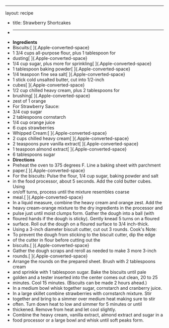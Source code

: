 ---
layout: recipe
* title: Strawberry Shortcakes
* ---
* **Ingredients**
* Biscuits:[ ]{.Apple-converted-space}
* 1 3/4 cups all-purpose flour, plus 1 tablespoon for
* dusting[ ]{.Apple-converted-space}
* 1/4 cup sugar, plus more for sprinkling[ ]{.Apple-converted-space}
* 1 tablespoon baking powder[ ]{.Apple-converted-space}
* 1/4 teaspoon fine sea salt[ ]{.Apple-converted-space}
* 1 stick cold unsalted butter, cut into 1/2-inch
* cubes[ ]{.Apple-converted-space}
* 1/2 cup chilled heavy cream, plus 2 tablespoons for
* brushing[ ]{.Apple-converted-space}
* zest of 1 orange
* For Strawberry Sauce:
* 3/4 cup sugar
* 2 tablespoons cornstarch
* 1/4 cup orange juice
* 6 cups strawberries
* Whipped Cream:[ ]{.Apple-converted-space}
* 2 cups chilled heavy cream[ ]{.Apple-converted-space}
* 2 teaspoons pure vanilla extract[ ]{.Apple-converted-space}
* 1 teaspoon almond extract[ ]{.Apple-converted-space}
* 6 tablespoons sugar
* **Directions**
* Preheat the oven to 375 degrees F. Line a baking sheet with parchment
* paper.[ ]{.Apple-converted-space}
* For the biscuits: Pulse the flour, 1/4 cup sugar, baking powder and salt
* in the food processor, about 5 seconds. Add the cold butter cubes. Using
* on/off turns, process until the mixture resembles coarse
* meal.[ ]{.Apple-converted-space}
* In a liquid measure, combine the heavy cream and orange zest. Add the
* heavy cream-orange mixture to the dry ingredients in the processor and
* pulse just until moist clumps form. Gather the dough into a ball (with
* floured hands if the dough is sticky). Gently knead 5 turns on a floured
* surface. Roll out the dough on a floured surface to 3/4 inch-thick.
* Using a 3-inch diameter biscuit cutter, cut out 3 rounds. Cook\'s Note:
* To prevent the dough from sticking to the biscuit cutter, dip the edge
* of the cutter in flour before cutting out the
* biscuits.[ ]{.Apple-converted-space}
* Gather the dough scraps and reroll as needed to make 3 more 3-inch
* rounds.[ ]{.Apple-converted-space}
* Arrange the rounds on the prepared sheet. Brush with 2 tablespoons cream
* and sprinkle with 1 tablespoon sugar. Bake the biscuits until pale
* golden and a tester inserted into the center comes out clean, 20 to 25
* minutes. Cool 15 minutes. (Biscuits can be made 2 hours ahead.)
* In a medium bowl whisk together sugar, cornstarch and cranberry juice.
* In a large skillet combine strawberries with cornstarch mixture. Stir
* together and bring to a simmer over medium heat making sure to stir
* often. Turn down heat to low and simmer for 5 minutes or until
* thickened. Remove from heat and let cool slightly.
* Combine the heavy cream, vanilla extract, almond extract and sugar in a
* food processor or a large bowl and whisk until soft peaks form.

